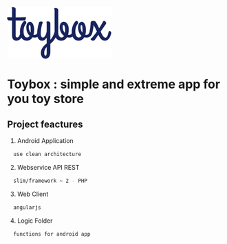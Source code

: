 ![toybox app for android](https://raw.githubusercontent.com/JoseChirinos/toybox/master/logic/title-toybox-app.png)
# Toybox : simple and extreme app for you toy store

## Project feactures

  1. Android Application
  ```sh
    use clean architecture
  ```
  2. Webservice API REST
  ```sh
    slim/framework ~ 2 - PHP
  ```
  3. Web Client
  ```sh
    angularjs
  ```
  4. Logic Folder
  ```sh
    functions for android app
  ```
